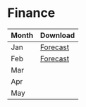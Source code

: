 # Finance

| Month | Download |
|:--|:--|
| Jan | [Forecast](assets/experiment.pdf.zip) |
| Feb | <a href="https://github.com/nimble-initiatives/handbook/blob/327b7198fb310566b5647bab64a108aedf37ddc0/assets/experiment.pdf.zip?raw=true" download>Forecast</a> |
| Mar |  |
| Apr |  |
| May |  |